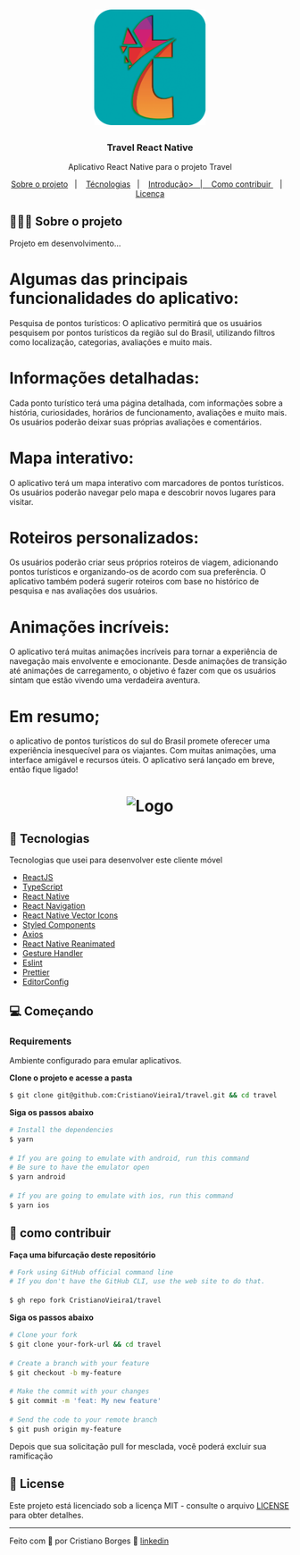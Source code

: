 <h1 align="center">
  <img alt="Logo" src="https://github.com/CristianoVieira1/travel/blob/master/src/assets/icons/logo.svg" width="200px">
</h1>

<h3 align="center">
  Travel React Native
</h3>

<p align="center">Aplicativo React Native para o projeto Travel</p>

<p align="center">
  <a href="#%EF%B8%8F-about-the-project">Sobre o projeto</a>&nbsp;&nbsp;&nbsp;|&nbsp;&nbsp;&nbsp;
  <a href="#-technologies">Técnologias</a>&nbsp;&nbsp;&nbsp;|&nbsp;&nbsp;&nbsp;
  <a href="#-getting-started">Introdução>&nbsp;&nbsp;&nbsp;|&nbsp;&nbsp;&nbsp;
  <a href="#-how-to-contribute">Como contribuir </a>&nbsp;&nbsp;&nbsp;|&nbsp;&nbsp;&nbsp;
  <a href="#-license">Licença</a>
</p>

## 💇🏻‍♂️ Sobre o projeto

Projeto em desenvolvimento...

# Algumas das principais funcionalidades do aplicativo:

Pesquisa de pontos turísticos: O aplicativo permitirá que os usuários pesquisem por pontos turísticos da região sul do Brasil,
utilizando filtros como localização, categorias, avaliações e muito mais.

# Informações detalhadas:
 Cada ponto turístico terá uma página detalhada, com informações sobre a história,
curiosidades, horários de funcionamento, avaliações e muito mais. Os usuários poderão deixar suas próprias avaliações e comentários.

# Mapa interativo:
O aplicativo terá um mapa interativo com marcadores de pontos turísticos. Os usuários poderão navegar pelo mapa e
descobrir novos lugares para visitar.

# Roteiros personalizados:
Os usuários poderão criar seus próprios roteiros de viagem, adicionando pontos turísticos e organizando-os
de acordo com sua preferência. O aplicativo também poderá sugerir roteiros com base no histórico de pesquisa e nas avaliações dos usuários.

# Animações incríveis:
O aplicativo terá muitas animações incríveis para tornar a experiência de navegação mais envolvente e emocionante.
Desde animações de transição até animações de carregamento, o objetivo é fazer com que os usuários sintam que estão vivendo uma verdadeira aventura.

# Em resumo;
o aplicativo de pontos turísticos do sul do Brasil promete oferecer uma experiência inesquecível para os viajantes.
Com muitas animações, uma interface amigável e recursos úteis. O aplicativo será lançado em breve, então fique ligado!

<h1 align="center">
  <img alt="Logo" src="./src/assets/screen/app.gif" width="150px">
</h1>

## 🚀 Tecnologias

Tecnologias que usei para desenvolver este cliente móvel

- [ReactJS](https://reactjs.org/)
- [TypeScript](https://www.typescriptlang.org/)
- [React Native](https://reactnative.dev/)
- [React Navigation](https://reactnavigation.org/)
- [React Native Vector Icons](https://github.com/oblador/react-native-vector-icons)
- [Styled Components](https://styled-components.com/)
- [Axios](https://github.com/axios/axios)
- [React Native Reanimated](https://docs.swmansion.com/react-native-reanimated)
- [Gesture Handler](https://docs.swmansion.com/react-native-gesture-handler/docs/)
- [Eslint](https://eslint.org/)
- [Prettier](https://prettier.io/)
- [EditorConfig](https://editorconfig.org/)

## 💻 Começando

### Requirements

Ambiente configurado para emular aplicativos.

**Clone o projeto e acesse a pasta**

```bash
$ git clone git@github.com:CristianoVieira1/travel.git && cd travel
```

**Siga os passos abaixo**

```bash
# Install the dependencies
$ yarn

# If you are going to emulate with android, run this command
# Be sure to have the emulator open
$ yarn android

# If you are going to emulate with ios, run this command
$ yarn ios
```

## 🤔 como contribuir

**Faça uma bifurcação deste repositório**

```bash
# Fork using GitHub official command line
# If you don't have the GitHub CLI, use the web site to do that.

$ gh repo fork CristianoVieira1/travel
```

**Siga os passos abaixo**

```bash
# Clone your fork
$ git clone your-fork-url && cd travel

# Create a branch with your feature
$ git checkout -b my-feature

# Make the commit with your changes
$ git commit -m 'feat: My new feature'

# Send the code to your remote branch
$ git push origin my-feature
```

Depois que sua solicitação pull for mesclada, você poderá excluir sua ramificação

## 📝 License

Este projeto está licenciado sob a licença MIT - consulte o arquivo [LICENSE](LICENSE) para obter detalhes.

---

Feito com 💜 por Cristiano Borges 👋 [linkedin](https://www.linkedin.com/in/cristianobv/)
